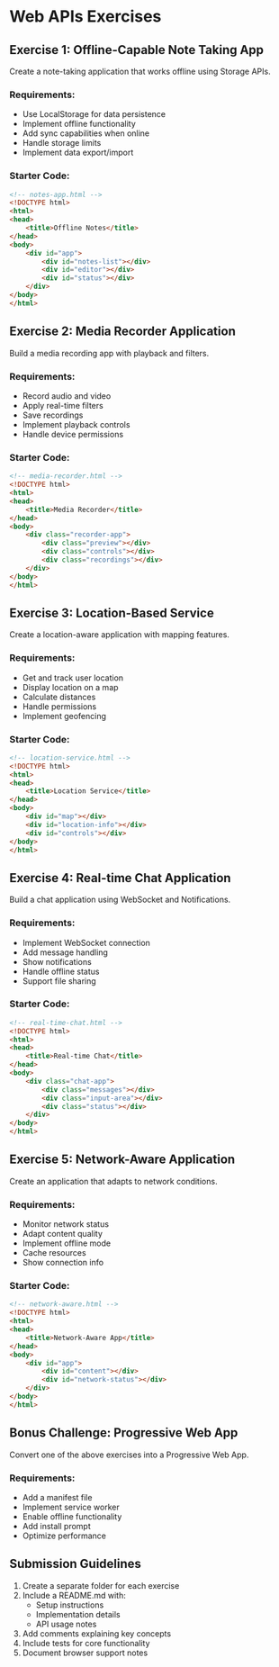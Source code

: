 # Web APIs Exercises

## Exercise 1: Offline-Capable Note Taking App
Create a note-taking application that works offline using Storage APIs.

### Requirements:
- Use LocalStorage for data persistence
- Implement offline functionality
- Add sync capabilities when online
- Handle storage limits
- Implement data export/import

### Starter Code:
```html
<!-- notes-app.html -->
<!DOCTYPE html>
<html>
<head>
    <title>Offline Notes</title>
</head>
<body>
    <div id="app">
        <div id="notes-list"></div>
        <div id="editor"></div>
        <div id="status"></div>
    </div>
</body>
</html>
```

## Exercise 2: Media Recorder Application
Build a media recording app with playback and filters.

### Requirements:
- Record audio and video
- Apply real-time filters
- Save recordings
- Implement playback controls
- Handle device permissions

### Starter Code:
```html
<!-- media-recorder.html -->
<!DOCTYPE html>
<html>
<head>
    <title>Media Recorder</title>
</head>
<body>
    <div class="recorder-app">
        <div class="preview"></div>
        <div class="controls"></div>
        <div class="recordings"></div>
    </div>
</body>
</html>
```

## Exercise 3: Location-Based Service
Create a location-aware application with mapping features.

### Requirements:
- Get and track user location
- Display location on a map
- Calculate distances
- Handle permissions
- Implement geofencing

### Starter Code:
```html
<!-- location-service.html -->
<!DOCTYPE html>
<html>
<head>
    <title>Location Service</title>
</head>
<body>
    <div id="map"></div>
    <div id="location-info"></div>
    <div id="controls"></div>
</body>
</html>
```

## Exercise 4: Real-time Chat Application
Build a chat application using WebSocket and Notifications.

### Requirements:
- Implement WebSocket connection
- Add message handling
- Show notifications
- Handle offline status
- Support file sharing

### Starter Code:
```html
<!-- real-time-chat.html -->
<!DOCTYPE html>
<html>
<head>
    <title>Real-time Chat</title>
</head>
<body>
    <div class="chat-app">
        <div class="messages"></div>
        <div class="input-area"></div>
        <div class="status"></div>
    </div>
</body>
</html>
```

## Exercise 5: Network-Aware Application
Create an application that adapts to network conditions.

### Requirements:
- Monitor network status
- Adapt content quality
- Implement offline mode
- Cache resources
- Show connection info

### Starter Code:
```html
<!-- network-aware.html -->
<!DOCTYPE html>
<html>
<head>
    <title>Network-Aware App</title>
</head>
<body>
    <div id="app">
        <div id="content"></div>
        <div id="network-status"></div>
    </div>
</body>
</html>
```

## Bonus Challenge: Progressive Web App
Convert one of the above exercises into a Progressive Web App.

### Requirements:
- Add a manifest file
- Implement service worker
- Enable offline functionality
- Add install prompt
- Optimize performance

## Submission Guidelines
1. Create a separate folder for each exercise
2. Include a README.md with:
   - Setup instructions
   - Implementation details
   - API usage notes
3. Add comments explaining key concepts
4. Include tests for core functionality
5. Document browser support notes